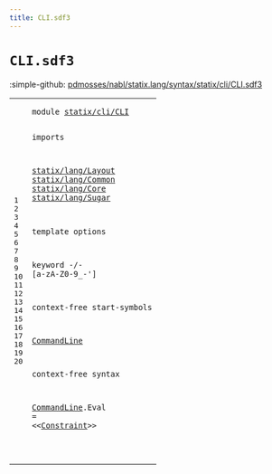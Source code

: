 ```yaml
---
title: CLI.sdf3
---
```


# `CLI.sdf3`

:simple-github: [pdmosses/nabl/statix.lang/syntax/statix/cli/CLI.sdf3]

[pdmosses/nabl/statix.lang/syntax/statix/cli/CLI.sdf3]: https://github.com/pdmosses/nabl/blob/master/statix.lang/syntax/statix/cli/CLI.sdf3 "The source file on GitHub"

<div class="sdf3"><table class="highlighttable"><tbody><tr><td class="linenos"><div class="linenodiv"><pre><span></span>1
2
3
4
5
6
7
8
9
10
11
12
13
14
15
16
17
18
19
20
</pre></div></td>
<td class="code"><pre><code><span class="keyword">module</span> <a href="../../../StatixLang.sdf3#statix/cli/CLI_183_197" id="statix/cli/CLI_7_21" title="Referenced at ../../../StatixLang.sdf3 line 14">statix/cli/CLI</a>

<span class="keyword">imports</span>

  <a href="../../lang/Layout.sdf3#statix/lang/Layout_7_25" id="statix/lang/Layout_34_52" title="Defined at ../../lang/Layout.sdf3 line 1">statix/lang/Layout</a>
  <a href="../../lang/Common.sdf3#statix/lang/Common_7_25" id="statix/lang/Common_55_73" title="Defined at ../../lang/Common.sdf3 line 1">statix/lang/Common</a>
  <a href="../../lang/Core.sdf3#statix/lang/Core_7_23" id="statix/lang/Core_76_92" title="Defined at ../../lang/Core.sdf3 line 1">statix/lang/Core</a>
  <a href="../../lang/Sugar.sdf3#statix/lang/Sugar_7_24" id="statix/lang/Sugar_95_112" title="Defined at ../../lang/Sugar.sdf3 line 1">statix/lang/Sugar</a>

<span class="keyword">template options</span>

  <span class="keyword">keyword</span> -/- [<span class="cons_Regular">a</span>-<span class="cons_Regular">z</span><span class="cons_Regular">A</span>-<span class="cons_Regular">Z</span><span class="cons_Regular">0</span>-<span class="cons_Regular">9</span>\_\-\']

<span class="keyword">context-free start-symbols</span>

  <a href="#CommandLine_231_242" id="CommandLine_195_206" title="Defined at line 20">CommandLine</a>

<span class="keyword">context-free syntax</span>

  <a href="#CommandLine_195_206" id="CommandLine_231_242" title="Referenced at line 16">CommandLine</a>.<span class="cons_Constructor"><span id="Eval_243_247" title="Not referenced locally, nor via imports">Eval</span></span> = &lt;&lt;<a href="../../lang/Sugar.sdf3#Constraint_2068_2078" id="Constraint_252_262" title="Defined at ../../lang/Sugar.sdf3 line 94">Constraint</a>&gt;&gt;

</code></pre></td></tr></tbody></table></div>